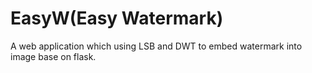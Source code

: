 # EasyW(Easy Watermark)
A web application which using LSB and DWT to embed watermark into image base on flask.
